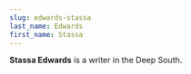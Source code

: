 ```yaml
---
slug: edwards-stassa
last_name: Edwards
first_name: Stassa
---
```

**Stassa Edwards** is a writer in the Deep South.